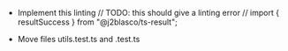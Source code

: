 *  Implement this linting
// TODO: this should give a linting error
// import { resultSuccess } from "@j2blasco/ts-result";

* Move files utils.test.ts and .test.ts